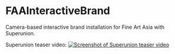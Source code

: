 # FAAInteractiveBrand

Camera-based interactive brand installation for Fine Art Asia with Superunion.

Superunion teaser video:
[![Screenshot of Superunion teaser video](https://github.com/whykatherine/FAAInteractiveBrand/img/teaser.png)](https://vimeo.com/364002596)